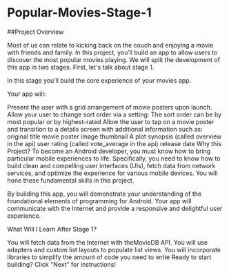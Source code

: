 # Popular-Movies-Stage-1
##Project Overview

Most of us can relate to kicking back on the couch and enjoying a movie with friends and family. In this project, you’ll build an app to allow users to discover the most popular movies playing. We will split the development of this app in two stages. First, let's talk about stage 1.

In this stage you’ll build the core experience of your movies app.

Your app will:


Present the user with a grid arrangement of movie posters upon launch.
Allow your user to change sort order via a setting:
The sort order can be by most popular or by highest-rated
Allow the user to tap on a movie poster and transition to a details screen with additional information such as:
original title
movie poster image thumbnail
A plot synopsis (called overview in the api)
user rating (called vote_average in the api)
release date
Why this Project?
To become an Android developer, you must know how to bring particular mobile experiences to life. Specifically, you need to know how to build clean and compelling user interfaces (UIs), fetch data from network services, and optimize the experience for various mobile devices. You will hone these fundamental skills in this project.

By building this app, you will demonstrate your understanding of the foundational elements of programming for Android. Your app will communicate with the Internet and provide a responsive and delightful user experience.

What Will I Learn After Stage 1?

You will fetch data from the Internet with theMovieDB API.
You will use adapters and custom list layouts to populate list views.
You will incorporate libraries to simplify the amount of code you need to write
Ready to start building? Click "Next" for instructions!
